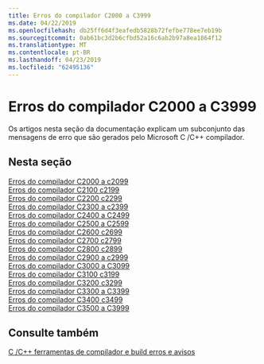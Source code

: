 ```yaml
---
title: Erros do compilador C2000 a C3999
ms.date: 04/22/2019
ms.openlocfilehash: db25ff6d4f3eafedb5828b72fefbe778ee7eb19b
ms.sourcegitcommit: 0ab61bc3d2b6cfbd52a16c6ab2b97a8ea1864f12
ms.translationtype: MT
ms.contentlocale: pt-BR
ms.lasthandoff: 04/23/2019
ms.locfileid: "62495136"
---
```

# <a name="compiler-errors-c2000---c3999"></a>Erros do compilador C2000 a C3999

Os artigos nesta seção da documentação explicam um subconjunto das mensagens de erro que são gerados pelo Microsoft C /C++ compilador.

## <a name="in-this-section"></a>Nesta seção

[Erros do compilador C2000 a c2099](../compiler-errors-1/compiler-errors-c2001-through-c2099.md) \
[Erros do compilador C2100 c2199](../compiler-errors-1/compiler-errors-c2100-through-c2199.md) \
[Erros do compilador C2200 c2299](../compiler-errors-1/compiler-errors-c2200-through-c2299.md) \
[Erros do compilador C2300 a c2399](../compiler-errors-1/compiler-errors-c2300-through-c2399.md) \
[Erros do compilador C2400 a C2499](../compiler-errors-1/compiler-errors-c2400-through-c2499.md) \
[Erros do compilador C2500 a C2599](../compiler-errors-2/compiler-errors-c2500-through-c2599.md) \
[Erros do compilador C2600 c2699](../compiler-errors-2/compiler-errors-c2600-through-c2699.md) \
[Erros do compilador C2700 c2799](../compiler-errors-2/compiler-errors-c2700-through-c2799.md) \
[Erros do compilador C2800 c2899](../compiler-errors-2/compiler-errors-c2800-through-c2899.md) \
[Erros do compilador C2900 a c2999](../compiler-errors-2/compiler-errors-c2900-through-c3499.md) \
[Erros do compilador C3000 a C3099](../compiler-errors-2/compiler-errors-c3000-through-c3099.md) \
[Erros do compilador C3100 c3199](../compiler-errors-2/compiler-errors-c3100-through-c3199.md) \
[Erros do compilador C3200 c3299](../compiler-errors-2/compiler-errors-c3200-through-c3299.md) \
[Erros do compilador C3300 a C3399](../compiler-errors-2/compiler-errors-c3300-through-c3399.md) \
[Erros do compilador C3400 c3499](../compiler-errors-2/compiler-errors-c3400-through-c3499.md) \
[Erros do compilador C3500 a C3999](../compiler-errors-2/compiler-errors-c3500-through-c3999.md)

## <a name="see-also"></a>Consulte também

[C /C++ ferramentas de compilador e build erros e avisos](../compiler-errors-1/c-cpp-build-errors.md)
